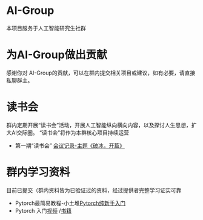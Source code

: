 # AI-Group
本项目服务于人工智能研究生社群
# 为AI-Group做出贡献
感谢你对 AI-Group的贡献，可以在群内提交相关项目或建议，如有必要，请直接私聊群主。
# 读书会
群内定期开展“读书会”活动，开展人工智能纵向横向内容，以及探讨人生思想，扩大AI交际圈。
“读书会”将作为本群核心项目持续运营
- 第一期“读书会” [会议记录-主题《破冰，开篇》](https://mp.weixin.qq.com/s?__biz=MzI5MzYyNDE1MA==&mid=2247484210&idx=1&sn=6fee38940a8faeab95cc1e9e3d598feb&chksm=ec6e030bdb198a1d5669af0f212f82953c44ccd5e2ea77eeab8824c23ef7d57d2b87c5792550&mpshare=1&scene=23&srcid=0531nag7ayNz6OnErl9p9jbj&sharer_sharetime=1653963839710&sharer_shareid=9a6e5d675964245f47123f80dc39d35d#rd)
# 群内学习资料
目前已提交（群内资料皆为已验证过的资料，经过提供者完整学习证实可靠
- Pytorch最简易教程-小土堆[Pytorch纯新手入门](https://www.bilibili.com/video/BV1hE411t7RN?from=search&seid=17648113158713790376)
- Pytorch 入门[视频](https://space.bilibili.com/1567748478/channel/seriesdetail?sid=358497) /[书籍](http://zh.gluon.ai/)
